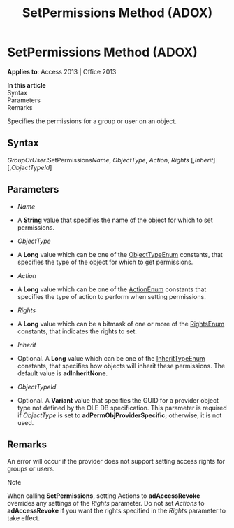 ﻿---
title: SetPermissions Method (ADOX)
TOCTitle: SetPermissions Method (ADOX)
ms:assetid: 63d1053d-fb32-456b-ae67-3a4e45aa01af
ms:mtpsurl: https://msdn.microsoft.com/library/JJ249382(v=office.15)
ms:contentKeyID: 48545274
ms.date: 09/18/2015
mtps_version: v=office.15
---

# SetPermissions Method (ADOX)


**Applies to**: Access 2013 | Office 2013

**In this article**  
Syntax  
Parameters  
Remarks  

Specifies the permissions for a group or user on an object.

## Syntax

*GroupOrUser*.SetPermissions*Name*, *ObjectType*, *Action*, *Rights* \[,*Inherit*\] \[,*ObjectTypeId*\]

## Parameters

  - *Name*

  - A **String** value that specifies the name of the object for which to set permissions.

  - *ObjectType*

  - A **Long** value which can be one of the [ObjectTypeEnum](objecttypeenum.md) constants, that specifies the type of the object for which to get permissions.

  - *Action*

  - A **Long** value which can be one of the [ActionEnum](actionenum.md) constants that specifies the type of action to perform when setting permissions.

  - *Rights*

  - A **Long** value which can be a bitmask of one or more of the [RightsEnum](rightsenum.md) constants, that indicates the rights to set.

  - *Inherit*

  - Optional. A **Long** value which can be one of the [InheritTypeEnum](inherittypeenum.md) constants, that specifies how objects will inherit these permissions. The default value is **adInheritNone**.

  - *ObjectTypeId*

  - Optional. A **Variant** value that specifies the GUID for a provider object type not defined by the OLE DB specification. This parameter is required if *ObjectType* is set to **adPermObjProviderSpecific**; otherwise, it is not used.

## Remarks

An error will occur if the provider does not support setting access rights for groups or users.


> [!NOTE]
> <P>When calling <STRONG>SetPermissions</STRONG>, setting Actions to <STRONG>adAccessRevoke</STRONG> overrides any settings of the <EM>Rights</EM> parameter. Do not set <EM>Actions</EM> to <STRONG>adAccessRevoke</STRONG> if you want the rights specified in the <EM>Rights</EM> parameter to take effect.</P>


